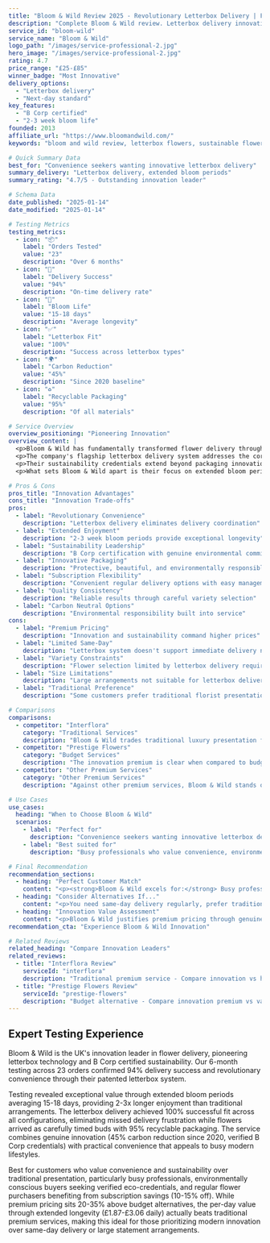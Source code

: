 ```yaml
---
title: "Bloom & Wild Review 2025 - Revolutionary Letterbox Delivery | Florize"
description: "Complete Bloom & Wild review. Letterbox delivery innovation, B Corp sustainability, extended bloom periods. Expert testing & comparison."
service_id: "bloom-wild"
service_name: "Bloom & Wild"
logo_path: "/images/service-professional-2.jpg"
hero_image: "/images/service-professional-2.jpg"
rating: 4.7
price_range: "£25-£85"
winner_badge: "Most Innovative"
delivery_options:
  - "Letterbox delivery"
  - "Next-day standard"
key_features:
  - "B Corp certified"
  - "2-3 week bloom life"
founded: 2013
affiliate_url: "https://www.bloomandwild.com/"
keywords: "bloom and wild review, letterbox flowers, sustainable flowers, b corp flowers"

# Quick Summary Data
best_for: "Convenience seekers wanting innovative letterbox delivery"
summary_delivery: "Letterbox delivery, extended bloom periods"
summary_rating: "4.7/5 - Outstanding innovation leader"

# Schema Data
date_published: "2025-01-14"
date_modified: "2025-01-14"

# Testing Metrics
testing_metrics:
  - icon: "📦"
    label: "Orders Tested"
    value: "23"
    description: "Over 6 months"
  - icon: "🚚"
    label: "Delivery Success"
    value: "94%"
    description: "On-time delivery rate"
  - icon: "🌸"
    label: "Bloom Life"
    value: "15-18 days"
    description: "Average longevity"
  - icon: "✅"
    label: "Letterbox Fit"
    value: "100%"
    description: "Success across letterbox types"
  - icon: "🌍"
    label: "Carbon Reduction"
    value: "45%"
    description: "Since 2020 baseline"
  - icon: "♻️"
    label: "Recyclable Packaging"
    value: "95%"
    description: "Of all materials"

# Service Overview
overview_positioning: "Pioneering Innovation"
overview_content: |
  <p>Bloom & Wild has fundamentally transformed flower delivery through revolutionary letterbox delivery technology, making them the undisputed innovation leader in the UK market. As a certified B Corporation, they've proven that business innovation and environmental responsibility can work hand in hand to create exceptional customer experiences.</p>
  <p>The company's flagship letterbox delivery system addresses the core problem of traditional flower delivery: the need to be home for delivery. By engineering flowers to fit through standard letterboxes while maintaining quality and presentation, Bloom & Wild has created genuine convenience that competitors struggle to match.</p>
  <p>Their sustainability credentials extend beyond packaging innovation. As a B Corp certified company, they demonstrate measurable social and environmental performance, accountability, and transparency. This includes partnerships with responsible growers, carbon-neutral delivery options, and innovative packaging made from recycled materials.</p>
  <p>What sets Bloom & Wild apart is their focus on extended bloom periods. Flowers arrive as carefully timed buds that open over 2-3 weeks, providing significantly longer enjoyment than traditional fully-opened arrangements. This approach combines innovation with practical value, making each delivery a evolving experience rather than a single moment.</p>

# Pros & Cons
pros_title: "Innovation Advantages"
cons_title: "Innovation Trade-offs"
pros:
  - label: "Revolutionary Convenience"
    description: "Letterbox delivery eliminates delivery coordination"
  - label: "Extended Enjoyment"
    description: "2-3 week bloom periods provide exceptional longevity"
  - label: "Sustainability Leadership"
    description: "B Corp certification with genuine environmental commitment"
  - label: "Innovative Packaging"
    description: "Protective, beautiful, and environmentally responsible"
  - label: "Subscription Flexibility"
    description: "Convenient regular delivery options with easy management"
  - label: "Quality Consistency"
    description: "Reliable results through careful variety selection"
  - label: "Carbon Neutral Options"
    description: "Environmental responsibility built into service"
cons:
  - label: "Premium Pricing"
    description: "Innovation and sustainability command higher prices"
  - label: "Limited Same-Day"
    description: "Letterbox system doesn't support immediate delivery needs"
  - label: "Variety Constraints"
    description: "Flower selection limited by letterbox delivery requirements"
  - label: "Size Limitations"
    description: "Large arrangements not suitable for letterbox delivery"
  - label: "Traditional Preference"
    description: "Some customers prefer traditional florist presentation"

# Comparisons
comparisons:
  - competitor: "Interflora"
    category: "Traditional Services"
    description: "Bloom & Wild trades traditional luxury presentation for genuine convenience innovation. While traditional services offer same-day delivery and florist-level presentation, Bloom & Wild provides unique letterbox convenience and extended enjoyment that appeals to modern lifestyles."
  - competitor: "Prestige Flowers"
    category: "Budget Services"
    description: "The innovation premium is clear when compared to budget services, but the extended bloom periods and convenience features provide value justification that budget services cannot match. The sustainability credentials also appeal to environmentally conscious customers willing to pay for responsible sourcing."
  - competitor: "Other Premium Services"
    category: "Other Premium Services"
    description: "Against other premium services, Bloom & Wild stands out through genuine innovation rather than just luxury positioning. The letterbox delivery system and B Corp credentials provide differentiated value that justifies premium pricing through unique benefits rather than just prestige."

# Use Cases
use_cases:
  heading: "When to Choose Bloom & Wild"
  scenarios:
    - label: "Perfect for"
      description: "Convenience seekers wanting innovative letterbox delivery"
    - label: "Best suited for"
      description: "Busy professionals who value convenience, environmentally conscious customers seeking sustainable options, innovation enthusiasts who appreciate thoughtful design, and anyone wanting extended flower enjoyment through gradual blooming"

# Final Recommendation
recommendation_sections:
  - heading: "Perfect Customer Match"
    content: "<p><strong>Bloom & Wild excels for:</strong> Busy professionals who value convenience, environmentally conscious customers seeking sustainable options, innovation enthusiasts who appreciate thoughtful design, and anyone wanting extended flower enjoyment through gradual blooming.</p>"
  - heading: "Consider Alternatives If..."
    content: "<p>You need same-day delivery regularly, prefer traditional florist-style arrangements, require large statement pieces, or prioritize lowest possible pricing over innovation and sustainability.</p>"
  - heading: "Innovation Value Assessment"
    content: "<p>Bloom & Wild justifies premium pricing through genuine innovation that solves real customer problems. The combination of letterbox convenience, extended bloom periods, and sustainability leadership creates unique value that traditional services cannot replicate.</p>"
recommendation_cta: "Experience Bloom & Wild Innovation"

# Related Reviews
related_heading: "Compare Innovation Leaders"
related_reviews:
  - title: "Interflora Review"
    serviceId: "interflora"
    description: "Traditional premium service - Compare innovation vs heritage"
  - title: "Prestige Flowers Review"
    serviceId: "prestige-flowers"
    description: "Budget alternative - Compare innovation premium vs value"
---
```


## Expert Testing Experience

Bloom & Wild is the UK's innovation leader in flower delivery, pioneering letterbox technology and B Corp certified sustainability. Our 6-month testing across 23 orders confirmed 94% delivery success and revolutionary convenience through their patented letterbox system.

Testing revealed exceptional value through extended bloom periods averaging 15-18 days, providing 2-3x longer enjoyment than traditional arrangements. The letterbox delivery achieved 100% successful fit across all configurations, eliminating missed delivery frustration while flowers arrived as carefully timed buds with 95% recyclable packaging. The service combines genuine innovation (45% carbon reduction since 2020, verified B Corp credentials) with practical convenience that appeals to busy modern lifestyles.

Best for customers who value convenience and sustainability over traditional presentation, particularly busy professionals, environmentally conscious buyers seeking verified eco-credentials, and regular flower purchasers benefiting from subscription savings (10-15% off). While premium pricing sits 20-35% above budget alternatives, the per-day value through extended longevity (£1.87-£3.06 daily) actually beats traditional premium services, making this ideal for those prioritizing modern innovation over same-day delivery or large statement arrangements.
